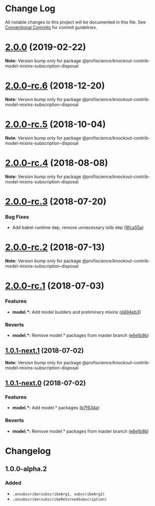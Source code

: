 # Change Log

All notable changes to this project will be documented in this file.
See [Conventional Commits](https://conventionalcommits.org) for commit guidelines.

# [2.0.0](https://github.com/Profiscience/knockout-contrib/compare/@profiscience/knockout-contrib-model-mixins-subscription-disposal@2.0.0-rc.6...@profiscience/knockout-contrib-model-mixins-subscription-disposal@2.0.0) (2019-02-22)

**Note:** Version bump only for package @profiscience/knockout-contrib-model-mixins-subscription-disposal

# [2.0.0-rc.6](https://github.com/Profiscience/knockout-contrib/compare/@profiscience/knockout-contrib-model-mixins-subscription-disposal@2.0.0-rc.5...@profiscience/knockout-contrib-model-mixins-subscription-disposal@2.0.0-rc.6) (2018-12-20)

**Note:** Version bump only for package @profiscience/knockout-contrib-model-mixins-subscription-disposal

<a name="2.0.0-rc.5"></a>

# [2.0.0-rc.5](https://github.com/Profiscience/knockout-contrib/compare/@profiscience/knockout-contrib-model-mixins-subscription-disposal@2.0.0-rc.4...@profiscience/knockout-contrib-model-mixins-subscription-disposal@2.0.0-rc.5) (2018-10-04)

**Note:** Version bump only for package @profiscience/knockout-contrib-model-mixins-subscription-disposal

<a name="2.0.0-rc.4"></a>

# [2.0.0-rc.4](https://github.com/Profiscience/knockout-contrib/compare/@profiscience/knockout-contrib-model-mixins-subscription-disposal@2.0.0-rc.3...@profiscience/knockout-contrib-model-mixins-subscription-disposal@2.0.0-rc.4) (2018-08-08)

**Note:** Version bump only for package @profiscience/knockout-contrib-model-mixins-subscription-disposal

<a name="2.0.0-rc.3"></a>

# [2.0.0-rc.3](https://github.com/Profiscience/knockout-contrib/compare/@profiscience/knockout-contrib-model-mixins-subscription-disposal@2.0.0-rc.2...@profiscience/knockout-contrib-model-mixins-subscription-disposal@2.0.0-rc.3) (2018-07-20)

### Bug Fixes

- Add babel-runtime dep, remove unnecessary tslib dep ([9fca55a](https://github.com/Profiscience/knockout-contrib/commit/9fca55a))

<a name="2.0.0-rc.2"></a>

# [2.0.0-rc.2](https://github.com/Profiscience/knockout-contrib/compare/@profiscience/knockout-contrib-model-mixins-subscription-disposal@2.0.0-rc.1...@profiscience/knockout-contrib-model-mixins-subscription-disposal@2.0.0-rc.2) (2018-07-13)

**Note:** Version bump only for package @profiscience/knockout-contrib-model-mixins-subscription-disposal

<a name="2.0.0-rc.1"></a>

# [2.0.0-rc.1](https://github.com/Profiscience/knockout-contrib/compare/@profiscience/knockout-contrib-model-mixins-subscription-disposal@1.0.0-alpha.9...@profiscience/knockout-contrib-model-mixins-subscription-disposal@2.0.0-rc.1) (2018-07-03)

### Features

- **model.\*:** Add model builders and preliminary mixins ([d494eb3](https://github.com/Profiscience/knockout-contrib/commit/d494eb3))

### Reverts

- **model.\*:** Remove model.\* packages from master branch ([e6e1b9b](https://github.com/Profiscience/knockout-contrib/commit/e6e1b9b))

<a name="1.0.1-next.1"></a>

## [1.0.1-next.1](https://github.com/Profiscience/knockout-contrib/compare/@profiscience/knockout-contrib-model-mixins-subscription-disposal@1.0.1-next.0...@profiscience/knockout-contrib-model-mixins-subscription-disposal@1.0.1-next.1) (2018-07-02)

**Note:** Version bump only for package @profiscience/knockout-contrib-model-mixins-subscription-disposal

<a name="1.0.1-next.0"></a>

## [1.0.1-next.0](https://github.com/Profiscience/knockout-contrib/compare/@profiscience/knockout-contrib-model-mixins-subscription-disposal@1.0.0-alpha.9...@profiscience/knockout-contrib-model-mixins-subscription-disposal@1.0.1-next.0) (2018-07-02)

### Features

- **model.\*:** Add model.\* packages ([b7f634a](https://github.com/Profiscience/knockout-contrib/commit/b7f634a))

### Reverts

- **model.\*:** Remove model.\* packages from master branch ([e6e1b9b](https://github.com/Profiscience/knockout-contrib/commit/e6e1b9b))

# Changelog

## 1.0.0-alpha.2

### Added

- `.unsubscribe(subscribeArg1, subscribeArg2)`
- `.unsubscribe(subscribeReturnedSubscription)`
